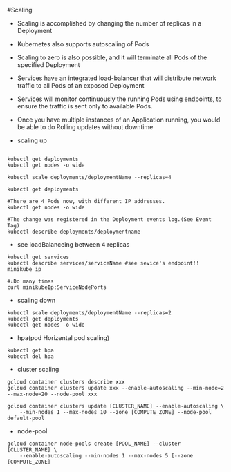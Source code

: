 #Scaling
- Scaling is accomplished by changing the number of replicas in a Deployment
- Kubernetes also supports autoscaling of Pods
- Scaling to zero is also possible, and it will terminate all Pods of the specified Deployment
-  Services have an integrated load-balancer that will distribute network traffic to all Pods of an exposed Deployment
- Services will monitor continuously the running Pods using endpoints, to ensure the traffic is sent only to available Pods.
- Once you have multiple instances of an Application running, you would be able to do Rolling updates without downtime

- scaling up
```

kubectl get deployments
kubectl get nodes -o wide

kubectl scale deployments/deploymentName --replicas=4

kubectl get deployments

#There are 4 Pods now, with different IP addresses. 
kubectl get nodes -o wide

#The change was registered in the Deployment events log.(See Event Tag)
kubectl describe deployments/deploymentname
```

- see loadBalanceing between 4 replicas
```
kubectl get services
kubectl describe services/serviceName #see sevice's endpoint!!
minikube ip

#↓Do many times
curl minikubeIp:ServiceNodePorts

```

- scaling down
```
kubectl scale deployments/deploymentName --replicas=2
kubectl get deployments
kubectl get nodes -o wide

```

- hpa(pod Horizental pod scaling)
```
kubectl get hpa
kubectl del hpa
```

- cluster scaling
```
gcloud container clusters describe xxx
gcloud container clusters update xxx --enable-autoscaling --min-node=2 --max-node=20 --node-pool xxx

gcloud container clusters update [CLUSTER_NAME] --enable-autoscaling \
    --min-nodes 1 --max-nodes 10 --zone [COMPUTE_ZONE] --node-pool default-pool
```

- node-pool
 ```
 gcloud container node-pools create [POOL_NAME] --cluster [CLUSTER_NAME] \
     --enable-autoscaling --min-nodes 1 --max-nodes 5 [--zone [COMPUTE_ZONE]
 ```
 
 


